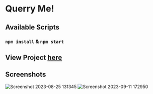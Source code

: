 # Querry Me!

## Available Scripts
### `npm install` & `npm start`

## View Project [here](https://querry-me.netlify.app) 

## Screenshots

![Screenshot 2023-08-25 131345](https://github.com/amanr-dev/Querry-Me-app/assets/124811276/c5b520eb-2ea8-4ffe-a183-398cf463b688)
![Screenshot 2023-09-11 172950](https://github.com/amanr-dev/Querry-Me-app/assets/124811276/611cb1d1-084f-42e2-87d2-3c12c91e9e3b)
